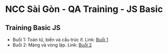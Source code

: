 # NCC Sài Gòn - QA Training - JS Basic

## Training Basic JS
- Buổi 1: Toán tử, biến và cấu trúc if. Link: [Buổi 1](Buoi1.md)
- Buổi 2: Mảng và vòng lặp. Link: [Buổi 2](Buoi2.md)